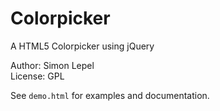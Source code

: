 
Colorpicker
================================================================================

A HTML5 Colorpicker using jQuery

Author: Simon Lepel  
License: GPL

See `demo.html` for examples and documentation.

